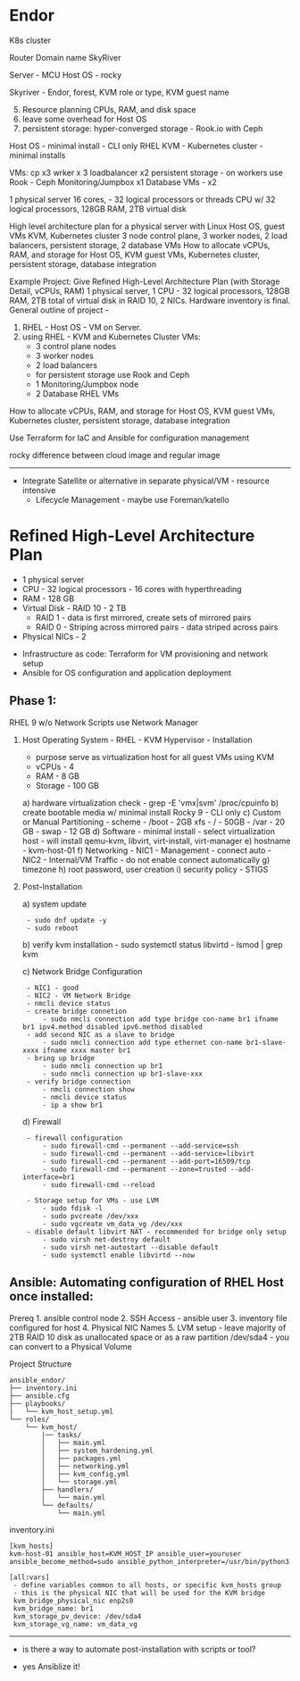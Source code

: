 # Endor
K8s cluster




Router Domain name
SkyRiver

Server -  MCU
Host OS - rocky

Skyriver - Endor, forest, KVM role or type, KVM guest name

5. Resource planning CPUs, RAM, and disk space
6. leave some overhead for Host OS
7. persistent storage: hyper-converged storage - Rook.io with Ceph

Host OS - minimal install - CLI only
RHEL KVM - Kubernetes cluster - minimal installs

VMs:
cp x3
wrker x 3
loadbalancer x2
persistent storage - on workers use Rook - Ceph
Monitoring/Jumpbox x1
Database VMs - x2

1 physical server
16 cores, - 32 logical processors or threads
CPU w/ 32 logical processors,  128GB RAM, 2TB virtual disk
 

High level architecture plan for a physical server with Linux Host OS, guest VMs KVM, Kubernetes cluster
3 node control plane, 3 worker nodes, 2 load balancers, persistent storage, 2 database VMs
How to allocate vCPUs, RAM, and storage for Host OS, KVM guest VMs, Kubernetes cluster, persistent storage, database integration


Example Project:
Give Refined High-Level Architecture Plan (with Storage Detail, vCPUs, RAM)
1 physical server, 1 CPU - 32 logical processors, 128GB RAM, 2TB total of virtual disk in RAID 10, 2 NICs. Hardware inventory is final.
General outline of project - 
1. RHEL - Host OS - VM on Server. 
2. using RHEL - KVM and Kubernetes Cluster VMs:
	- 3 control plane nodes
	- 3 worker nodes
	- 2 load balancers
	- for persistent storage use Rook and Ceph
	- 1 Monitoring/Jumpbox node
	- 2 Database RHEL VMs
	
How to allocate vCPUs, RAM, and storage for Host OS, KVM guest VMs, Kubernetes cluster, persistent storage, database integration


Use Terraform for IaC and Ansible for configuration management

rocky difference between cloud image and regular image

------------------------------------------------------------------------------------------
<!-- 
Example Project:
Give Refined High-Level Architecture Plan (with Storage Detail, vCPUs, RAM)
1 physical server, 1 CPU - 32 logical processors, 128GB RAM, 2TB total of virtual disk in RAID 10, 2 NICs. Hardware inventory is final.
General outline of project - 
1. RHEL - Host OS - VM on Server. 
2. using RHEL - KVM and Kubernetes Cluster VMs:
- 3 control plane nodes
- 3 worker nodes
- 2 load balancers
- for persistent storage use Rook and Ceph
- 1 Monitoring/Jumpbox node
- 2 Database RHEL VMs
How to allocate vCPUs, RAM, and storage for Host OS, KVM guest VMs, Kubernetes cluster, persistent storage, database integration
Use Terraform for IaC and Ansible for configuration management -->

* Integrate Satellite or alternative in separate physical/VM - resource intensive
	- Lifecycle Management - maybe use Foreman/katello

# Refined High-Level Architecture Plan

- 1 physical server
- CPU - 32 logical processors - 16 cores with hyperthreading
- RAM - 128 GB
- Virtual Disk - RAID 10 - 2 TB
	- RAID 1 - data is first mirrored, create sets of mirrored pairs
	- RAID 0 - Striping across mirrored pairs - data striped across pairs
- Physical NICs - 2

* Infrastructure as code: Terraform for VM provisioning and network setup
* Ansible for OS configuration and application deployment


## Phase 1:

RHEL 9 w/o Network Scripts use Network Manager

1. Host Operating System - RHEL - KVM Hypervisor - Installation
	- purpose serve as virtualization host for all guest VMs using KVM
	- vCPUs - 4
	- RAM - 8 GB
	- Storage - 100 GB

	a) hardware virtualization check
		- grep -E 'vmx|svm' /proc/cpuinfo
	b) create bootable media w/ minimal install Rocky 9 - CLI only 
	c) Custom or Manual Partitioning
		- scheme
			- /boot - 2GB xfs
			- / - 50GB
			- /var - 20 GB
			- swap - 12 GB
	d) Software
		- minimal install
		- select virtualization host 
			- will install qemu-kvm, libvirt, virt-install, virt-manager
	e) hostname
		- kvm-host-01
	f) Networking
		- NIC1 - Management
			- connect auto
		- NIC2 - Internal/VM Traffic
			- do not enable connect automatically
	g) timezone
	h) root password, user creation
	i) security policy - STIGS

2. Post-Installation

	a) system update

		- sudo dnf update -y
		- sudo reboot
		
	b) verify kvm installation
		- sudo systemctl status libvirtd
		- lsmod | grep kvm
		
	c) Network Bridge Configuration

		- NIC1 - good
		- NIC2 - VM Network Bridge
		- nmcli device status
		- create bridge connetion
			- sudo nmcli connection add type bridge con-name br1 ifname br1 ipv4.method disabled ipv6.method disabled
		- add second NIC as a slave to bridge
			- sudo nmcli connection add type ethernet con-name br1-slave-xxxx ifname xxxx master br1
		- bring up bridge
			- sudo nmcli connection up br1
			- sudo nmcli connection up br1-slave-xxx
		- verify bridge connection
			- nmcli connection show
			- nmcli device status
			- ip a show br1
			
	d) Firewall

		- firewall configuration
			- sudo firewall-cmd --permanent --add-service=ssh
			- sudo firewall-cmd --permanent --add-service=libvirt
			- sudo firewall-cmd --permanent --add-port=16509/tcp
			- sudo firewall-cmd --permanent --zone=trusted --add-interface=br1
			- sudo firewall-cmd --reload
			
		- Storage setup for VMs - use LVM
			- sudo fdisk -l
			- sudo pvcreate /dev/xxx
			- sudo vgcreate vm_data_vg /dev/xxx
		- disable default libvirt NAT - recommended for bridge only setup
			- sudo virsh net-destroy default
			- sudo virsh net-autostart --disable default
			- sudo systemctl enable libvirtd --now
			

## Ansible: Automating configuration of RHEL Host once installed:

Prereq
	1. ansible control node
	2. SSH Access - ansible user
	3. inventory file configured for host
	4. Physical NIC Names
	5. LVM setup - leave majority of 2TB RAID 10 disk as unallocated space or as a raw partition /dev/sda4 - you can convert to a Physical Volume

Project Structure
```
ansible_endor/
├── inventory.ini
├── ansible.cfg
├── playbooks/ 
|	└── kvm_host_setup.yml
└── roles/
	└── kvm_host/
		|── tasks/
		│   ├── main.yml
        │   ├── system_hardening.yml
        │   ├── packages.yml
        │   ├── networking.yml
        │   ├── kvm_config.yml
        │   └── storage.yml
        ├── handlers/
        │   └── main.yml
        └── defaults/
            └── main.yml
```

inventory.ini

```
[kvm_hosts]
kvm-host-01 ansible_host=KVM_HOST_IP ansible_user=youruser ansible_become_method=sudo ansible_python_interpreter=/usr/bin/python3

[all:vars]
 - define variables common to all hosts, or specific kvm_hosts group
 - this is the physical NIC that will be used for the KVM bridge
 kvm_bridge_physical_nic enp2s0
 kvm_bridge_name: br1
 kvm_storage_pv_device: /dev/sda4
 kvm_storage_vg_name: vm_data_vg
```



------------------------------------------------------------------------
* is there a way to automate post-installation with scripts or tool?
 - yes Ansiblize it!


























































